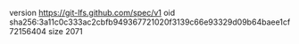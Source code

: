 version https://git-lfs.github.com/spec/v1
oid sha256:3a11c0c333ac2cbfb949367721020f3139c66e93329d09b64baee1cf72156404
size 2071
